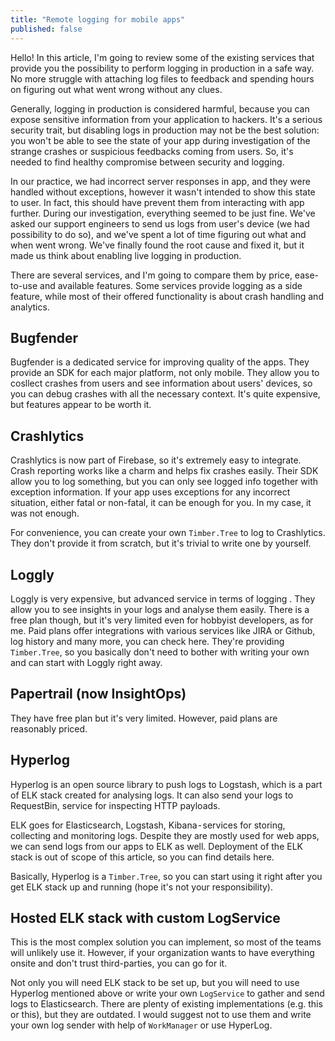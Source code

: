 ```yaml
---
title: "Remote logging for mobile apps"
published: false
---
```


Hello! In this article, I'm going to review some of the existing services that provide you the possibility to perform logging in production in a safe way. No more struggle with attaching log files to feedback and spending hours on figuring out what went wrong without any clues.

Generally, logging in production is considered harmful, because you can expose sensitive information from your application to hackers. It's a serious security trait, but disabling logs in production may not be the best solution: you won't be able to see the state of your app during investigation of the strange crashes or suspicious feedbacks coming from users. So, it's needed to find healthy compromise between security and logging.

In our practice, we had incorrect server responses in app, and they were handled without exceptions, however it wasn't intended to show this state to user. In fact, this should have prevent them from interacting with app further.
During our investigation, everything seemed to be just fine. We've asked our support engineers to send us logs from user's device (we had possibility to do so), and we've spent a lot of time figuring out what and when went wrong. We've finally found the root cause and fixed it, but it made us think about enabling live logging in production.

There are several services, and I'm going to compare them by price, ease-to-use and available features. Some services provide logging as a side feature, while most of their offered functionality is about crash handling and analytics.

## Bugfender

Bugfender is a dedicated service for improving quality of the apps. They provide an SDK for each major platform, not only mobile. They allow you to cosllect crashes from users and see information about users' devices, so you can debug crashes with all the necessary context. It's quite expensive, but features appear to be worth it.

## Crashlytics

Crashlytics is now part of Firebase, so it's extremely easy to integrate. Crash reporting works like a charm and helps fix crashes easily. Their SDK allow you to log something, but you can only see logged info together with exception information. If your app uses exceptions for any incorrect situation, either fatal or non-fatal, it can be enough for you. In my case, it was not enough.

For convenience, you can create your own `Timber.Tree`  to log to Crashlytics. They don't provide it from scratch, but it's trivial to write one by yourself.

## Loggly

Loggly is very expensive, but advanced service in terms of logging . They allow you to see insights in your logs and analyse them easily. There is a free plan though, but it's very limited even for hobbyist developers, as for me. Paid plans offer integrations with various services like JIRA or Github, log history and many more, you can check here.
They're providing `Timber.Tree`, so you basically don't need to bother with writing your own and can start with Loggly right away.

## Papertrail (now InsightOps)

They have free plan but it's very limited. However, paid plans are reasonably priced.

## Hyperlog

Hyperlog is an open source library to push logs to Logstash, which is a part of ELK stack created for analysing logs. It can also send your logs to RequestBin, service for inspecting HTTP payloads.

ELK goes for Elasticsearch, Logstash, Kibana - services for storing, collecting and monitoring logs. Despite they are mostly used for web apps, we can send logs from our apps to ELK as well. Deployment of the ELK stack is out of scope of this article, so you can find details here.

Basically, Hyperlog is a `Timber.Tree`, so you can start using it right after you get ELK stack up and running (hope it's not your responsibility).

## Hosted ELK stack with custom LogService

This is the most complex solution you can implement, so most of the teams will unlikely use it. However, if your organization wants to have everything onsite and don't trust third-parties, you can go for it.

Not only you will need ELK stack to be set up, but you will need to use Hyperlog mentioned above or write your own `LogService` to gather and send logs to Elasticsearch. There are plenty of existing implementations (e.g. this or this), but they are outdated. I would suggest not to use them and write your own log sender with help of `WorkManager` or use HyperLog.